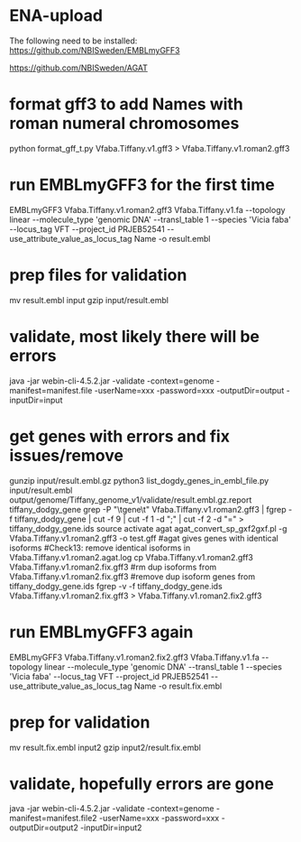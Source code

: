 # ENA-upload
The following need to be installed:
https://github.com/NBISweden/EMBLmyGFF3

https://github.com/NBISweden/AGAT

# format gff3 to add Names with roman numeral chromosomes
python format_gff_t.py Vfaba.Tiffany.v1.gff3 > Vfaba.Tiffany.v1.roman2.gff3

# run EMBLmyGFF3 for the first time
EMBLmyGFF3 Vfaba.Tiffany.v1.roman2.gff3 Vfaba.Tiffany.v1.fa --topology linear --molecule_type 'genomic DNA' --transl_table 1 --species 'Vicia faba' --locus_tag VFT --project_id PRJEB52541 --use_attribute_value_as_locus_tag Name -o result.embl

# prep files for validation
mv result.embl input
gzip input/result.embl

# validate, most likely there will be errors
java -jar webin-cli-4.5.2.jar -validate -context=genome -manifest=manifest.file -userName=xxx -password=xxx -outputDir=output -inputDir=input

# get genes with errors and fix issues/remove
gunzip input/result.embl.gz
python3 list_dogdy_genes_in_embl_file.py input/result.embl output/genome/Tiffany_genome_v1/validate/result.embl.gz.report tiffany_dodgy_gene
grep -P "\tgene\t" Vfaba.Tiffany.v1.roman2.gff3 | fgrep -f tiffany_dodgy_gene | cut -f 9 | cut -f 1 -d ";" | cut -f 2 -d "=" > tiffany_dodgy_gene.ids
source activate agat
agat_convert_sp_gxf2gxf.pl -g Vfaba.Tiffany.v1.roman2.gff3 -o test.gff
#agat gives genes with identical isoforms
#Check13: remove identical isoforms in Vfaba.Tiffany.v1.roman2.agat.log
cp Vfaba.Tiffany.v1.roman2.gff3 Vfaba.Tiffany.v1.roman2.fix.gff3
#rm dup isoforms from Vfaba.Tiffany.v1.roman2.fix.gff3
#remove dup isoform genes from tiffany_dodgy_gene.ids
fgrep -v -f tiffany_dodgy_gene.ids Vfaba.Tiffany.v1.roman2.fix.gff3 > Vfaba.Tiffany.v1.roman2.fix2.gff3

# run EMBLmyGFF3 again
EMBLmyGFF3 Vfaba.Tiffany.v1.roman2.fix2.gff3 Vfaba.Tiffany.v1.fa --topology linear --molecule_type 'genomic DNA' --transl_table 1 --species 'Vicia faba' --locus_tag VFT --project_id PRJEB52541 --use_attribute_value_as_locus_tag Name -o result.fix.embl

# prep for validation
mv result.fix.embl input2
gzip input2/result.fix.embl

# validate, hopefully errors are gone
java -jar webin-cli-4.5.2.jar -validate -context=genome -manifest=manifest.file2 -userName=xxx -password=xxx -outputDir=output2 -inputDir=input2
